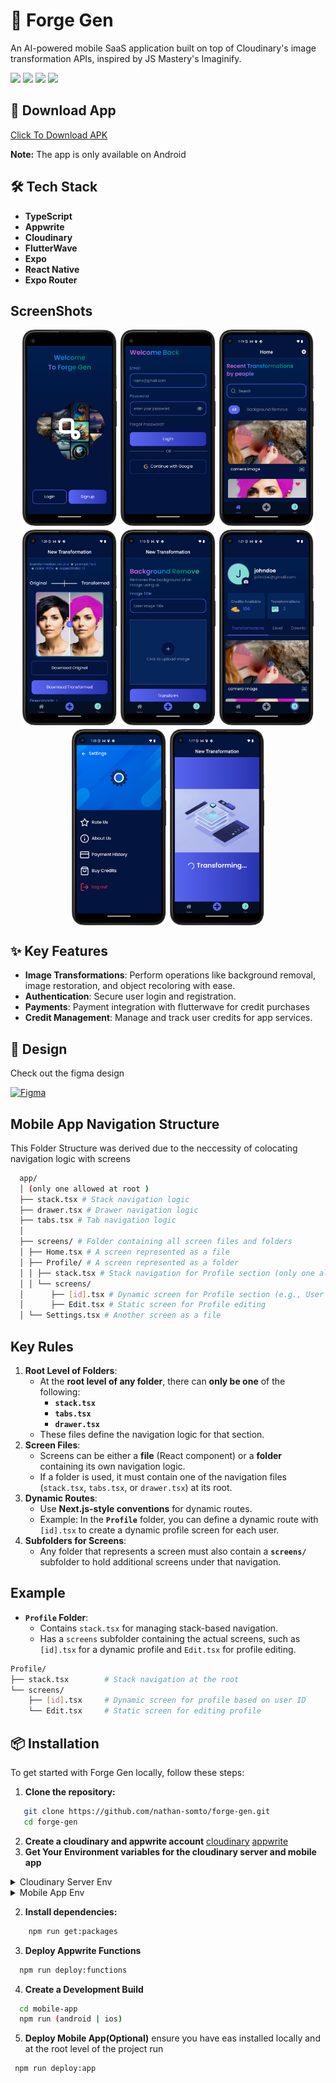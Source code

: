 # 🚀 Forge Gen
An AI-powered mobile SaaS application built on top of Cloudinary's image transformation APIs, inspired by JS Mastery's Imaginify.

![](https://img.shields.io/github/issues/nathan-somto/forge-gen?style=for-the-badge)
![](https://img.shields.io/badge/Maintained-Yes-lemon?style=for-the-badge)
![](https://img.shields.io/github/forks/nathan-somto/forge-gen?style=for-the-badge)
![](https://img.shields.io/github/stars/nathan-somto/forge-gen?style=for-the-badge)

## 📲 Download App

[Click To Download APK](https://expo.dev/accounts/nathansomto/projects/forge-gen/builds/bd22832f-9039-48d6-815d-c3ad16413d54)

**Note:** The app is only available on Android
## 🛠️ Tech Stack

- **TypeScript**
- **Appwrite**
- **Cloudinary**
- **FlutterWave**
- **Expo**
- **React Native**
- **Expo Router**

## ScreenShots
<div style="display: flex; flex-direction: 'row'; flex-wrap: wrap; justify-content: center; gap: 6px">
<img src="./screenshots/welcome.png" width=30%>
<img src="./screenshots/login.png" width=30%>
<img src="./screenshots/home.png" width=30%>
<img src="./screenshots/transformation.png" width=30%>
<img src="./screenshots/newtransformation.png" width=30%>
<img src="./screenshots/profile.png" width=30%>
<img src="./screenshots/settings.png" width=30%>
<img src="./screenshots/transforming.png" width=30%>
</div>

## ✨ Key Features

- **Image Transformations**: Perform operations like background removal, image restoration, and object recoloring with ease.
- **Authentication**: Secure user login and registration.
- **Payments**: Payment integration with flutterwave for credit purchases
- **Credit Management**: Manage and track user credits for app services.

## 🎨 Design

Check out the figma design

[![Figma](https://img.shields.io/badge/Figma-Design_File-F24E1E?logo=figma&logoColor=white)](<https://www.figma.com/design/fnO5bCB4xclViIhFDR7rLd/Forge-Pro---AI-Art-Generator-App-UI-Kit-(Community)?node-id=0-1&node-type=CANVAS&t=aPUdzA2heD5yBNno-0>)

## Mobile App Navigation Structure

This Folder Structure was derived due to the neccessity of colocating navigation logic with screens

```bash
  app/
  │ (only one allowed at root )
  ├── stack.tsx # Stack navigation logic
  ├── drawer.tsx # Drawer navigation logic
  ├── tabs.tsx # Tab navigation logic
  │
  ├── screens/ # Folder containing all screen files and folders
  │ ├── Home.tsx # A screen represented as a file
  │ ├── Profile/ # A screen represented as a folder
  │ │ ├── stack.tsx # Stack navigation for Profile section (only one allowed at root)
  │ │ └── screens/
  │      ├── [id].tsx # Dynamic screen for Profile section (e.g., User ID)
  │      ├── Edit.tsx # Static screen for Profile editing
  │ └── Settings.tsx # Another screen as a file
```

## Key Rules

1. **Root Level of Folders**:
   - At the **root level of any folder**, there can **only be one** of the following:
     - **`stack.tsx`**
     - **`tabs.tsx`**
     - **`drawer.tsx`**
   - These files define the navigation logic for that section.
2. **Screen Files**:
   - Screens can be either a **file** (React component) or a **folder** containing its own navigation logic.
   - If a folder is used, it must contain one of the navigation files (`stack.tsx`, `tabs.tsx`, or `drawer.tsx`) at its root.
3. **Dynamic Routes**:
   - Use **Next.js-style conventions** for dynamic routes.
   - Example: In the **`Profile`** folder, you can define a dynamic route with `[id].tsx` to create a dynamic profile screen for each user.
4. **Subfolders for Screens**:
   - Any folder that represents a screen must also contain a **`screens/`** subfolder to hold additional screens under that navigation.

## Example

- **`Profile` Folder**:
  - Contains `stack.tsx` for managing stack-based navigation.
  - Has a `screens` subfolder containing the actual screens, such as `[id].tsx` for a dynamic profile and `Edit.tsx` for profile editing.

```bash
Profile/
├── stack.tsx        # Stack navigation at the root
└── screens/
    ├── [id].tsx     # Dynamic screen for profile based on user ID
    └── Edit.tsx     # Static screen for editing profile
```

## 📦 Installation

To get started with Forge Gen locally, follow these steps:

1. **Clone the repository:**

```bash
   git clone https://github.com/nathan-somto/forge-gen.git
   cd forge-gen
```

2. **Create a cloudinary and appwrite account**
   [cloudinary]()
   [appwrite]()
3. **Get Your Environment variables for the cloudinary server and mobile app**

<details> <summary>Cloudinary Server Env</summary>

```bash
  CLOUDINARY_API_KEY=''
CLOUDINARY_API_SECRET=''
CLOUDINARY_CLOUD_NAME=''
```
</details>
<details> <summary>Mobile App Env</summary>

```bash
EXPO_PUBLIC_APPWRITE_PROJECT_ID=''
EXPO_PUBLIC_APPWRITE_DATABASE_ID=''
EXPO_PUBLIC_APPWRITE_USER_COLLECTION_ID=''
EXPO_PUBLIC_APPWRITE_TRANS_COLLECTION_ID=''
EXPO_PUBLIC_APPWRITE_BUCKET_ID=''
EXPO_PUBLIC_APPWRITE_TRANSACTIONS_COLLECTION_ID=''
EXPO_PUBLIC_FLUTTER_WAVE_PUBLIC_KEY=''
EXPO_PUBLIC_APPWRITE_FUNCTION_ID=''
```
</details>

2. **Install dependencies:**

```bash
    npm run get:packages
```

3. **Deploy Appwrite Functions**

```bash
  npm run deploy:functions
```

4. **Create a Development Build**

```bash
  cd mobile-app
  npm run (android | ios)
```

5. **Deploy Mobile App(Optional)**
   ensure you have eas installed locally and at the root level of the project run

```bash
 npm run deploy:app
```
